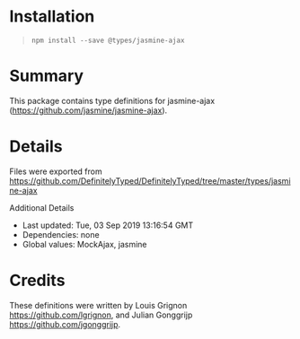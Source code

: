 # Installation
> `npm install --save @types/jasmine-ajax`

# Summary
This package contains type definitions for jasmine-ajax (https://github.com/jasmine/jasmine-ajax).

# Details
Files were exported from https://github.com/DefinitelyTyped/DefinitelyTyped/tree/master/types/jasmine-ajax

Additional Details
 * Last updated: Tue, 03 Sep 2019 13:16:54 GMT
 * Dependencies: none
 * Global values: MockAjax, jasmine

# Credits
These definitions were written by Louis Grignon <https://github.com/lgrignon>, and Julian Gonggrijp <https://github.com/jgonggrijp>.
